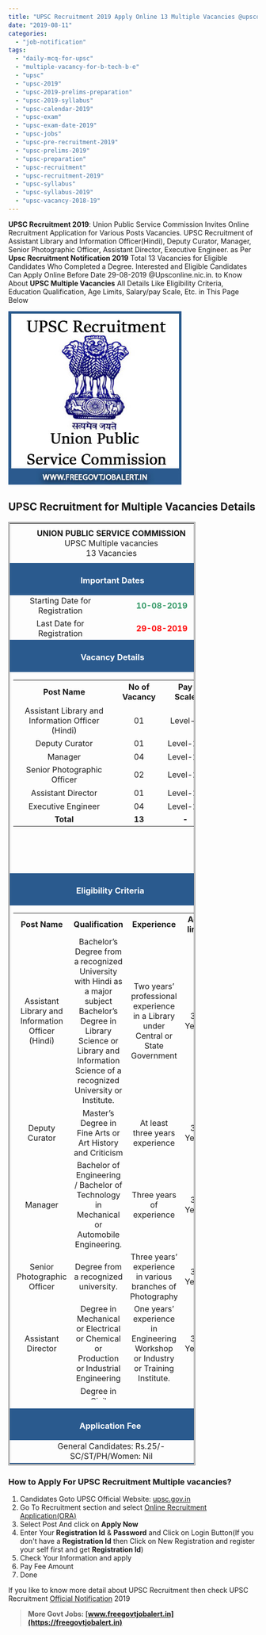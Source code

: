 ```yaml
---
title: "UPSC Recruitment 2019 Apply Online 13 Multiple Vacancies @upsconline.nic.in"
date: "2019-08-11"
categories: 
  - "job-notification"
tags: 
  - "daily-mcq-for-upsc"
  - "multiple-vacancy-for-b-tech-b-e"
  - "upsc"
  - "upsc-2019"
  - "upsc-2019-prelims-preparation"
  - "upsc-2019-syllabus"
  - "upsc-calendar-2019"
  - "upsc-exam"
  - "upsc-exam-date-2019"
  - "upsc-jobs"
  - "upsc-pre-recruitment-2019"
  - "upsc-prelims-2019"
  - "upsc-preparation"
  - "upsc-recruitment"
  - "upsc-recruitment-2019"
  - "upsc-syllabus"
  - "upsc-syllabus-2019"
  - "upsc-vacancy-2018-19"
---
```


**UPSC Recruitment 2019**: Union Public Service Commission Invites Online Recruitment Application for Various Posts Vacancies. UPSC Recruitment of Assistant Library and Information Officer(Hindi), Deputy Curator, Manager, Senior Photographic Officer, Assistant Director, Executive Engineer. as Per **Upsc Recruitment Notification 2019** Total 13 Vacancies for Eligible Candidates Who Completed a Degree. Interested and Eligible Candidates Can Apply Online Before Date 29-08-2019 @Upsconline.nic.in. to Know About **UPSC Multiple Vacancies** All Details Like Eligibility Criteria, Education Qualification, Age Limits, Salary/pay Scale, Etc. in This Page Below

![UPSC Multiple vacancies](images/UPSC-Recruitment.jpg)

## UPSC Recruitment for Multiple Vacancies Details

<table style="height: 1904px; width: 75%; border-collapse: collapse; border-style: double;"><tbody><tr style="height: 80px;"><td style="width: 100.484%; text-align: center; height: 50px;" colspan="2"><strong><span style="font-size: 12pt;">UNION PUBLIC SERVICE COMMISSION</span></strong><div></div><span style="font-size: 12pt;">UPSC Multiple vacancies</span><div></div><span style="font-size: 12pt;">13 Vacancies</span></td></tr><tr style="height: 30px;"><td style="width: 100.484%; height: 30px; background-color: #2a5a8e; text-align: center;" colspan="2"><h3><span style="color: #ffffff;"><strong>&nbsp;Important Dates</strong></span></h3></td></tr><tr style="height: 22px;"><td style="width: 50%; text-align: center; height: 22px;"><span style="font-size: 12pt;">Starting Date for Registration</span></td><td style="width: 50.4843%; text-align: center; height: 22px;"><span style="color: #339966;"><strong><span style="font-size: 12pt;">10-08-2019</span></strong></span></td></tr><tr style="height: 22px;"><td style="width: 50%; text-align: center; height: 22px;"><span style="font-size: 12pt;">Last Date for Registration</span></td><td style="width: 50.4843%; text-align: center; height: 22px;"><span style="color: #ff0000;"><strong><span style="font-size: 12pt;">29-08-2019</span></strong></span></td></tr><tr style="height: 30px;"><td style="width: 100.484%; height: 30px; background-color: #2a5a8e; text-align: center;" colspan="2"><h3><span style="color: #ffffff;"><strong>&nbsp;Vacancy Details</strong></span></h3></td></tr><tr style="height: 22px;"><td style="width: 100.484%; text-align: center; height: 22px;" colspan="2"><table style="border-collapse: collapse; width: 99.0323%; height: 373px;"><tbody><tr style="height: 44px;"><td style="width: 52.3688%; height: 44px;"><span style="font-size: 12pt;"><strong>Post Name</strong></span></td><td style="width: 24.7039%; height: 44px;"><span style="font-size: 12pt;"><strong>No of Vacancy</strong></span></td><td style="width: 22.9272%; height: 44px;"><span style="font-size: 12pt;"><strong>Pay Scale</strong></span></td></tr><tr style="height: 22px;"><td style="width: 52.3688%; height: 22px;"><span style="font-size: 12pt;">Assistant Library and Information Officer (Hindi)</span></td><td style="width: 24.7039%; height: 22px;"><span style="font-size: 12pt;">01</span></td><td style="width: 22.9272%; height: 22px;"><span style="font-size: 12pt;">Level-7</span></td></tr><tr style="height: 22px;"><td style="width: 52.3688%; height: 22px;"><span style="font-size: 12pt;">Deputy Curator</span></td><td style="width: 24.7039%; height: 22px;"><span style="font-size: 12pt;">01</span></td><td style="width: 22.9272%; height: 22px;"><span style="font-size: 12pt;">Level-10</span></td></tr><tr style="height: 22px;"><td style="width: 52.3688%; height: 22px;"><span style="font-size: 12pt;">Manager</span></td><td style="width: 24.7039%; height: 22px;"><span style="font-size: 12pt;">04</span></td><td style="width: 22.9272%; height: 22px;"><span style="font-size: 12pt;">Level-10</span></td></tr><tr style="height: 22px;"><td style="width: 52.3688%; height: 22px;"><span style="font-size: 12pt;">Senior Photographic Officer</span></td><td style="width: 24.7039%; height: 22px;"><span style="font-size: 12pt;">02</span></td><td style="width: 22.9272%; height: 22px;"><span style="font-size: 12pt;">Level-10</span></td></tr><tr style="height: 22px;"><td style="width: 52.3688%; height: 22px;"><span style="font-size: 12pt;">Assistant Director</span></td><td style="width: 24.7039%; height: 22px;"><span style="font-size: 12pt;">01</span></td><td style="width: 22.9272%; height: 22px;"><span style="font-size: 12pt;">Level-10</span></td></tr><tr style="height: 22px;"><td style="width: 52.3688%; height: 22px;"><span style="font-size: 12pt;">Executive Engineer</span></td><td style="width: 24.7039%; height: 22px;"><span style="font-size: 12pt;">04</span></td><td style="width: 22.9272%; height: 22px;"><span style="font-size: 12pt;">Level-11</span></td></tr><tr><td style="width: 52.3688%;"><span style="font-size: 12pt;"><strong>Total</strong></span></td><td style="width: 24.7039%;"><span style="font-size: 12pt;"><strong>13</strong></span></td><td style="width: 22.9272%;"><span style="font-size: 12pt;"><strong>-</strong></span></td></tr></tbody></table></td></tr><tr style="height: 30px;"><td style="width: 100.484%; height: 30px; background-color: #2a5a8e; text-align: center;" colspan="2"><h3><span style="color: #ffffff;"><strong>Eligibility Criteria&nbsp;</strong></span></h3></td></tr><tr style="height: 30px;"><td style="width: 50%; text-align: center; height: 30px;" colspan="2"><table style="border-collapse: collapse; width: 96.2903%; height: 982px;"><tbody><tr><td style="width: 24.9064%;"><span style="font-size: 12pt;"><strong>Post Name</strong></span></td><td style="width: 39.0917%;"><span style="font-size: 12pt;"><strong>Qualification</strong></span></td><td style="width: 19.3352%;"><span style="font-size: 12pt;"><strong>Experience</strong></span></td><td style="width: 16.6667%;"><span style="font-size: 12pt;"><strong>Age limit</strong></span></td></tr><tr><td style="width: 24.9064%;"><span style="font-size: 12pt;">Assistant Library and Information Officer (Hindi)</span></td><td style="width: 39.0917%;"><span style="font-size: 12pt;">Bachelor’s Degree from a</span> <span style="font-size: 12pt;">recognized University with Hindi as a major subject </span><span style="font-size: 12pt;">Bachelor’s Degree in Library</span> <span style="font-size: 12pt;">Science or Library and Information Science of a recognized University or Institute.</span></td><td style="width: 19.3352%;"><span style="font-size: 12pt;">Two years’ professional experience in a Library under Central or State</span> <span style="font-size: 12pt;">Government</span></td><td style="width: 16.6667%;"><span style="font-size: 12pt;">30 Years</span></td></tr><tr><td style="width: 24.9064%;"><span style="font-size: 12pt;">Deputy Curator</span></td><td style="width: 39.0917%;"><span style="font-size: 12pt;">Master’s Degree in Fine Arts or Art History</span> <span style="font-size: 12pt;">and Criticism</span></td><td style="width: 19.3352%;"><span style="font-size: 12pt;">At least</span> <span style="font-size: 12pt;">three years experience</span></td><td style="width: 16.6667%;"><span style="font-size: 12pt;">35 Years</span></td></tr><tr><td style="width: 24.9064%;"><span style="font-size: 12pt;">Manager</span></td><td style="width: 39.0917%;"><span style="font-size: 12pt;">Bachelor of Engineering / Bachelor of</span> <span style="font-size: 12pt;">Technology in Mechanical or Automobile Engineering.</span></td><td style="width: 19.3352%;"><span style="font-size: 12pt;">Three years of experience</span></td><td style="width: 16.6667%;"><span style="font-size: 12pt;">35 Years</span></td></tr><tr><td style="width: 24.9064%;"><span style="font-size: 12pt;">Senior Photographic Officer</span></td><td style="width: 39.0917%;"><span style="font-size: 12pt;">Degree from a recognized university.</span></td><td style="width: 19.3352%;"><span style="font-size: 12pt;">Three years’ experience in</span> <span style="font-size: 12pt;">various branches of Photography</span></td><td style="width: 16.6667%;"><span style="font-size: 12pt;">35 Years</span></td></tr><tr><td style="width: 24.9064%;"><span style="font-size: 12pt;">Assistant Director</span></td><td style="width: 39.0917%;"><span style="font-size: 12pt;">Degree in Mechanical or Electrical or Chemical or Production or</span> <span style="font-size: 12pt;">Industrial Engineering</span></td><td style="width: 19.3352%;"><span style="font-size: 12pt;">One years’ experience in Engineering Workshop or Industry</span> <span style="font-size: 12pt;">or Training Institute.</span></td><td style="width: 16.6667%;"><span style="font-size: 12pt;">35 Years</span></td></tr><tr><td style="width: 24.9064%;"><span style="font-size: 12pt;">Executive Engineer</span></td><td style="width: 39.0917%;"><span style="font-size: 12pt;">Degree in Civil Engineering or B.E. (Civil) or B. Tech. (Civil) or</span> <span style="font-size: 12pt;">B. Sc. Engineering (Civil) or A.M.I.E. (Civil)</span></td><td style="width: 19.3352%;"><span style="font-size: 12pt;">Seven years of professional experience in the field of Civil Engineering</span></td><td style="width: 16.6667%;"><span style="font-size: 12pt;">40 Years</span></td></tr></tbody></table></td></tr><tr style="height: 30px;"><td style="width: 100.484%; height: 30px; background-color: #2a5a8e; text-align: center;" colspan="2"><h3><span style="color: #ffffff;"><strong>Application Fee&nbsp;</strong></span></h3></td></tr><tr style="height: 30px;"><td style="width: 100.484%; text-align: center; height: 30px;" colspan="2"><span style="font-size: 12pt;">General Candidates: Rs.25/-</span><div></div><span style="font-size: 12pt;">SC/ST/PH/Women: Nil</span></td></tr><tr style="height: 30px;"><td style="width: 100.484%; height: 30px; background-color: #2a5a8e; text-align: center;" colspan="2"><h3><span style="color: #ffffff;"><strong>Important Links&nbsp;</strong></span></h3></td></tr><tr style="height: 10px;"><td style="width: 50%; text-align: center; height: 10px;"><strong><span style="font-size: 12pt;">Apply Online&nbsp;</span></strong></td><td style="width: 50.4843%; text-align: center; height: 10px;"><span style="font-size: 12pt;"><strong><a href="https://upsconline.nic.in/ora/RegistrationFinal.php" target="_blank" rel="noopener noreferrer">Registration</a> | <a href="https://upsconline.nic.in/ora/VacancyNoticePub.php" target="_blank" rel="noopener noreferrer">Login</a></strong></span></td></tr><tr style="height: 36px;"><td style="width: 50%; text-align: center; height: 23px;"><strong><span style="font-size: 12pt;">Notification</span></strong></td><td style="width: 50.4843%; text-align: center; height: 23px;"><a href="https://freegovtjobalert.in/wp-content/uploads/2019/08/Upsc-Recruitment-Notification-2019.pdf" target="_blank" rel="noopener noreferrer"><span style="font-size: 12pt;"><strong>Click Here&nbsp;</strong></span></a></td></tr><tr style="height: 10px;"><td style="width: 50%; text-align: center; height: 10px;"><strong><span style="font-size: 12pt;">&nbsp;Official Website</span></strong></td><td style="width: 50.4843%; text-align: center; height: 10px;"><a href="https://upsc.gov.in/" target="_blank" rel="noopener noreferrer"><span style="font-size: 12pt;"><strong>Click Here</strong></span></a></td></tr></tbody></table>

### How to Apply For UPSC Recruitment Multiple vacancies?

1. Candidates Goto UPSC Official Website: [upsc.gov.in](https://upsc.gov.in/)
2. Go To Recruitment section and select [Online Recruitment Application(ORA)](https://upsconline.nic.in/ora/VacancyNoticePub.php)
3. Select Post And click on **Apply Now**
4. Enter Your **Registration Id** & **Password** and Click on Login Button(If you don't have a **Registration Id** then Click on New Registration and register your self first and get **Registration Id**)
5. Check Your Information and apply 
6. Pay Fee Amount
7. Done

If you like to know more detail about UPSC Recruitment then check UPSC Recruitment [Official Notification](https://freegovtjobalert.in/wp-content/uploads/2019/08/Upsc-Recruitment-Notification-2019.pdf) 2019

> **More Govt Jobs: [www.freegovtjobalert.in](https://freegovtjobalert.in)**
